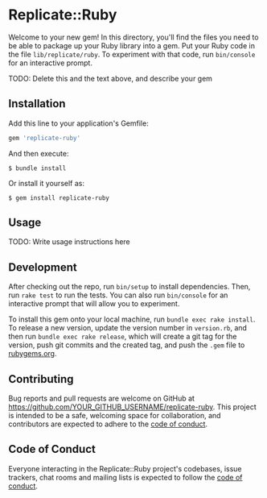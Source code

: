 # Replicate::Ruby

Welcome to your new gem! In this directory, you'll find the files you need to be able to package up your Ruby library into a gem. Put your Ruby code in the file `lib/replicate/ruby`. To experiment with that code, run `bin/console` for an interactive prompt.

TODO: Delete this and the text above, and describe your gem

## Installation

Add this line to your application's Gemfile:

```ruby
gem 'replicate-ruby'
```

And then execute:

    $ bundle install

Or install it yourself as:

    $ gem install replicate-ruby

## Usage

TODO: Write usage instructions here

## Development

After checking out the repo, run `bin/setup` to install dependencies. Then, run `rake test` to run the tests. You can also run `bin/console` for an interactive prompt that will allow you to experiment.

To install this gem onto your local machine, run `bundle exec rake install`. To release a new version, update the version number in `version.rb`, and then run `bundle exec rake release`, which will create a git tag for the version, push git commits and the created tag, and push the `.gem` file to [rubygems.org](https://rubygems.org).

## Contributing

Bug reports and pull requests are welcome on GitHub at https://github.com/YOUR_GITHUB_USERNAME/replicate-ruby. This project is intended to be a safe, welcoming space for collaboration, and contributors are expected to adhere to the [code of conduct](https://github.com/YOUR_GITHUB_USERNAME/replicate-ruby/blob/master/CODE_OF_CONDUCT.md).

## Code of Conduct

Everyone interacting in the Replicate::Ruby project's codebases, issue trackers, chat rooms and mailing lists is expected to follow the [code of conduct](https://github.com/YOUR_GITHUB_USERNAME/replicate-ruby/blob/master/CODE_OF_CONDUCT.md).
